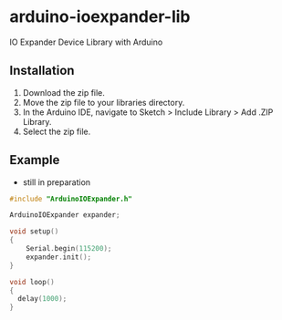 # arduino-ioexpander-lib
IO Expander Device Library with Arduino

## Installation
1. Download the zip file.
2. Move the zip file to your libraries directory.
3. In the Arduino IDE, navigate to Sketch > Include Library > Add .ZIP Library.
4. Select the zip file.

## Example

 - still in preparation

```IOExpanderDemo.ino
#include "ArduinoIOExpander.h"

ArduinoIOExpander expander;

void setup()
{
    Serial.begin(115200);
    expander.init();
}

void loop()
{
  delay(1000);
}

```

